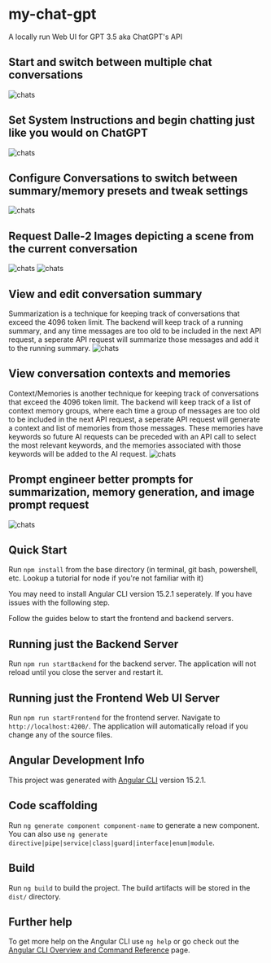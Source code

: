 # my-chat-gpt
A locally run Web UI for GPT 3.5 aka ChatGPT's API

## Start and switch between multiple chat conversations
![chats](https://github.com/michaelnutt02/my-chat-gpt/blob/master/readme_images/chats.PNG?raw=true)

## Set System Instructions and begin chatting just like you would on ChatGPT
![chats](https://github.com/michaelnutt02/my-chat-gpt/blob/master/readme_images/conversation.PNG?raw=true)

## Configure Conversations to switch between summary/memory presets and tweak settings
![chats](https://github.com/michaelnutt02/my-chat-gpt/blob/master/readme_images/chat-configurations.PNG?raw=true)

## Request Dalle-2 Images depicting a scene from the current conversation
![chats](https://github.com/michaelnutt02/my-chat-gpt/blob/master/readme_images/hourglass.PNG?raw=true)
![chats](https://github.com/michaelnutt02/my-chat-gpt/blob/master/readme_images/space.PNG?raw=true)

## View and edit conversation summary
Summarization is a technique for keeping track of conversations that exceed the 4096 token limit.  The backend will keep track of a running summary, and any time messages are too old to be included in the next API request, a seperate API request will summarize those messages and add it to the running summary.
![chats](https://github.com/michaelnutt02/my-chat-gpt/blob/master/readme_images/summary.PNG?raw=true)

## View conversation contexts and memories
Context/Memories is another technique for keeping track of conversations that exceed the 4096 token limit.  The backend will keep track of a list of context memory groups, where each time a group of messages are too old to be included in the next API request, a seperate API request will generate a context and list of memories from those messages.  These memories have keywords so future AI requests can be preceded with an API call to select the most relevant keywords, and the memories associated with those keywords will be added to the AI request.
![chats](https://github.com/michaelnutt02/my-chat-gpt/blob/master/readme_images/context-memories.PNG?raw=true)

## Prompt engineer better prompts for summarization, memory generation, and image prompt request
![chats](https://github.com/michaelnutt02/my-chat-gpt/blob/master/readme_images/overall-settings.PNG?raw=true)

## Quick Start

Run `npm install` from the base directory (in terminal, git bash, powershell, etc.  Lookup a tutorial for node if you're not familiar with it)

You may need to install Angular CLI version 15.2.1 seperately. If you have issues with the following step.

Follow the guides below to start the frontend and backend servers.

## Running just the Backend Server

Run `npm run startBackend` for the backend server. The application will not reload until you close the server and restart it.

## Running just the Frontend Web UI Server

Run `npm run startFrontend` for the frontend server. Navigate to `http://localhost:4200/`. The application will automatically reload if you change any of the source files.

## Angular Development Info

This project was generated with [Angular CLI](https://github.com/angular/angular-cli) version 15.2.1.

## Code scaffolding

Run `ng generate component component-name` to generate a new component. You can also use `ng generate directive|pipe|service|class|guard|interface|enum|module`.

## Build

Run `ng build` to build the project. The build artifacts will be stored in the `dist/` directory.

## Further help

To get more help on the Angular CLI use `ng help` or go check out the [Angular CLI Overview and Command Reference](https://angular.io/cli) page.
